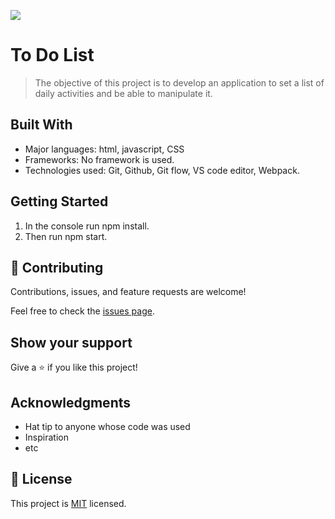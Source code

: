 
![](https://img.shields.io/badge/Microverse-blueviolet)

# To Do List

> The objective of this project is to develop an application to set a list of daily activities and be able to manipulate it.

## Built With

- Major languages: html, javascript, CSS
- Frameworks: No framework is used.
- Technologies used: Git, Github, Git flow, VS code editor, Webpack.

## Getting Started

1. In the console run npm install.
2. Then run npm start.




## 🤝 Contributing

Contributions, issues, and feature requests are welcome!

Feel free to check the [issues page](../../issues/).

## Show your support

Give a ⭐️ if you like this project!

## Acknowledgments

- Hat tip to anyone whose code was used
- Inspiration
- etc

## 📝 License

This project is [MIT](./LICENSE) licensed.
